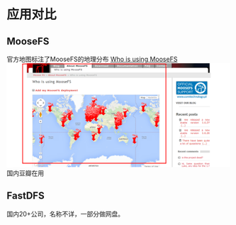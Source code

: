 # 应用对比 #

## MooseFS 
官方地图标注了MooseFS的地理分布
[Who is using MooseFS](http://www.moosefs.org/who-is-using-moosefs.html)   
![](Who%20is%20using%20MooseFS.png)  
国内豆瓣在用

## FastDFS ##
国内20+公司，名称不详，一部分做网盘。

